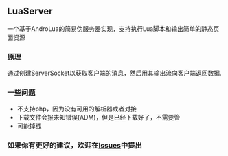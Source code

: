 ## LuaServer
一个基于AndroLua的简易伪服务器实现，支持执行Lua脚本和输出简单的静态页面资源
### 原理
通过创建ServerSocket以获取客户端的消息，然后用其输出流向客户端返回数据.
### 一些问题
* 不支持php，因为没有可用的解析器或者对接
* 下载文件会报未知错误(ADM)，但是已经下载好了，不需要管
* 可能掉线
### 如果你有更好的建议，欢迎在[Issues](https://github.com/HelloMitsuha/LuaServer/issues)中提出

